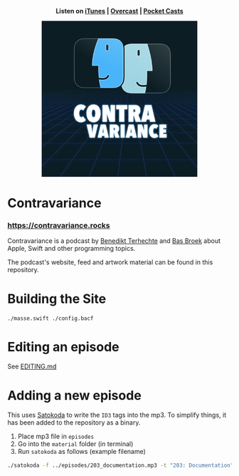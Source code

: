 <p align="center">
  <strong>Listen on <a href="https://itunes.apple.com/us/podcast/contravariance-a-swift-podcast/id1423771323">iTunes</a> | <a href="https://overcast.fm/itunes1423771323/contravariance-a-swift-podcast">Overcast</a> | <a href="https://pca.st/QjR1">Pocket Casts</a></strong>
</p>
<p align="center">
  <img src="material/logo_big.jpg" alt="Contravariance Podcast logo" width="350">
</p>

# Contravariance
### https://contravariance.rocks

Contravariance is a podcast by [Benedikt Terhechte](https://twitter.com/terhechte) and [Bas Broek](https://twitter.com/BasThomas) about Apple, Swift and other programming topics.

The podcast's website, feed and artwork material can be found in this repository.

# Building the Site

```
./masse.swift ./config.bacf
```

# Editing an episode

See [EDITING.md](/EDITING.md)

# Adding a new episode

This uses [Satokoda](https://github.com/terhechte/Satokoda) to write 
the `ID3` tags into the mp3. To simplify things, it has been added
to the repository as a binary.

1. Place mp3 file in `episodes`
2. Go into the `material` folder (in terminal)
3. Run `satokoda` as follows (example filename)

``` bash
./satokoda -f ../episodes/203_documentation.mp3 -t "203: Documentation" -c ./config.toml
```
